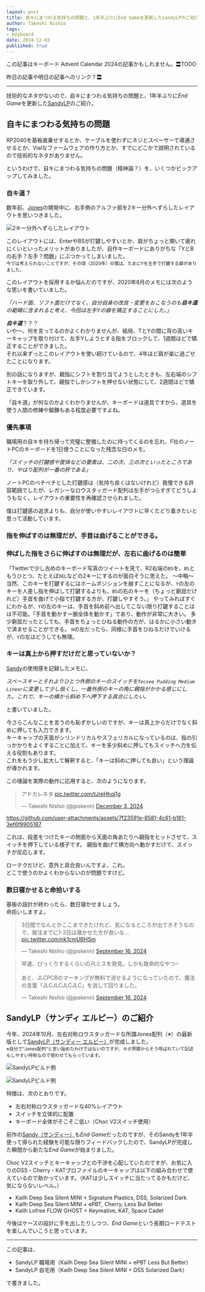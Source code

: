 ```yaml
---
layout: post
title: 自キにまつわる気持ちの問題と、1年半ぶりにEnd Gameを更新したSandyLPのご紹介
author: Takeshi Nishio
tags:
- keyboard
date: 2024-12-03
published: true
---
```


この記事はキーボード Advent Calendar 2024の記事かもしれません。〓TODO

昨日の記事や明日の記事へのリンク？〓

---

技術的なネタがないので、自キにまつわる気持ちの問題と、1年半ぶりに*End Game*を更新した[SandyLP](https://github.com/jpskenn/SandyLP)のご紹介。

## 自キにまつわる気持ちの問題

RP2040を基板直乗せするとか、ケーブルを使わずにネジとスペーサーで導通させるとか、Vialなファームウェアの作り方とか、すでにどこかで説明されているので技術的なネタがありません。

というわけで、自キにまつわる気持ちの問題（精神論？）を、いくつかピックアップしてみました。

### 自キ道？

数年前、[Jones](https://github.com/jpskenn/Jones)の開発中に、右手側のアルファ部を2キー分外へずらしたレイアウトを思いつきました。

![2キー分外へずらしたレイアウト](/assets/2024-12-24/wide_layout.png)

このレイアウトには、EnterやBSが打鍵しやすいとか、肩がちょっと開いて疲れにくいといったメリットがありましたが、自作キーボードにありがちな「YとBの右手？左手？問題」にぶつかってしまいました。  
<small>今では考えられないことですが、その頃（2020年）の僕は、たまにYを左手で打鍵する癖がありました。</small>

このレイアウトを採用するか悩んだのですが、2020年8月のメモには次のような思いを書いていました。

*「ハード面、ソフト面だけでなく、自分自身の改良・変更をおこなうのも**自キ道**の範疇に含まれると考え、今回は左手Yの癖を矯正することにした。」*

***自キ道***？？？  
いや～、何を言ってるのかよくわかりませんが、結局、TとYの間に背の高いキーキャップを取り付けて、左手Yしようとする指をブロックして、1週間ほどで矯正することができました。  
それ以来ずっとこのレイアウトを使い続けているので、4年ほど肩が楽に過ごせたことになります。

別の話になりますが、親指にシフトを割り当てようとしたときも、左右端のシフトキーを取り外して、親指でしかシフトを押せない状態にして、2週間ほどで矯正できています。

「自キ道」が何なのかよくわかりませんが、キーボードは道具ですから、道具を使う人間の修練や鍛錬もある程度必要ですよね。  

### 優先事項

職場用の自キを持ち帰って完璧に整備したのに持ってくるのを忘れ、F社のノートPCのキーボードを1日使うことになった残念な日のメモ。

*「スイッチの打鍵感や筐体などの要素は、二の次、三の次といったところであり、やはり配列が一番の肝である」*

ノートPCのペチペチとした打鍵感は（気持ち良くはないけれど）我慢できる許容範囲でしたが、レガシーなロウスタッガード配列は左手がつらすぎてどうしようもなく、レイアウトの重要性を再確認させられました。  

僕は打鍵感の追求よりも、自分が使いやすいレイアウトに早くたどり着きたいと思って活動しています。

### 指を伸ばすのは無理だが、手首は曲げることができる。
### 伸ばした指をさらに伸ばすのは無理だが、左右に曲げるのは簡単

「Twitterで少し古めのキーボード写真のツイートを見て、R2右端の`BS`を、`BS`ともうひとつ、たとえば`DEL`などの2キーにするのが面白そうに思えた。
～中略～
当然、このキーを打鍵するにはホームポジションを崩すことになるが、`Y`の左のキーを人差し指を伸ばして打鍵するよりも、`BS`の右のキーを（ちょっと窮屈だけれど）手首を曲げて小指で打鍵する方が、打鍵しやすそう。」
やってみればすぐにわかるが、`Y`の左のキーは、手首を斜め前へ出してこない限り打鍵することはは不可能。「手首を動かす＝腕全体を動かす」であり、動作が非常に大きい。
多少窮屈だったとしても、手首をちょっとひねる動作の方が、はるかに小さい動きで済ませることができる。
`H`の左だったら、同様に手首をひねるだけでいけるが、`Y`の左はどうしても無理。

### キーは真上から押すだけだと思っていないか？

[Sandy](https://github.com/jpskenn/sandy)の使用感を記録したメモに、

*スペースキーとそれよりひとつ外側のキーのスイッチを`Tecsee Pudding Medium Linear`に変更して少し低くし、一番外側のキーの角に親指がかかる感じにした。これで、キーの横から斜め下へ押下する具合にしたい。*

と書いていました。

今さらこんなことを言うのも恥ずかしいのですが、キーは真上からだけでなく斜めに押しても入力できます。  
キーキャップの天面がシリンドリカルやスフェリカルになっているのは、指の引っかかりをよくすることに加えて、キーを多少斜めに押してもスイッチへ力を伝える役割もあります。  
これをもう少し拡大して解釈すると、「キーは斜めに押しても良い」という理論が導かれます。

この理論を実際の動作に応用すると、次のようになります。

<blockquote class="twitter-tweet" data-media-max-width="560"><p lang="ja" dir="ltr">アドカレネタ <a href="https://t.co/tJreHhqj1g">pic.twitter.com/tJreHhqj1g</a></p>&mdash; Takeshi Nishio (@jpskenn) <a href="https://twitter.com/jpskenn/status/1863915297092293021?ref_src=twsrc%5Etfw">December 3, 2024</a></blockquote> <script async src="https://platform.twitter.com/widgets.js" charset="utf-8"></script>

https://github.com/user-attachments/assets/7f23591e-8581-4c61-b161-3ef6f9905187

これは、段差をつけたキーの側面から天面の角あたりへ親指をヒットさせて、スイッチを押下している様子です。
親指を曲げて横方向へ動かすだけで、スイッチが反応します。

ローテクだけど、意外と具合良いんですよ、これ。  
どこで使うのかよくわからないのが問題ですけど。


### 数日寝かせると命拾いする

基板の設計が終わったら、数日寝かせましょう。  
命拾いしますよ。

<blockquote class="twitter-tweet"><p lang="ja" dir="ltr">3日間でなんとかここまできたけれど、気になるところが出てきそうなので、発注までに1-2日は寝かせた方が良いな… <a href="https://t.co/nk1cmUBHSm">pic.twitter.com/nk1cmUBHSm</a></p>&mdash; Takeshi Nishio (@jpskenn) <a href="https://twitter.com/jpskenn/status/1835572650216964400?ref_src=twsrc%5Etfw">September 16, 2024</a></blockquote> <script async src="https://platform.twitter.com/widgets.js" charset="utf-8"></script>

<blockquote class="twitter-tweet"><p lang="ja" dir="ltr">早速、びっくりするくらいの凡ミスを発見。しかも致命的なやつ💦<br><br>あと、JLCPCBのマーキングが無料で消せるようになっていたので、魔法の言葉「JLCJLCJLCJLC」を消して回りました。</p>&mdash; Takeshi Nishio (@jpskenn) <a href="https://twitter.com/jpskenn/status/1835651215901983138?ref_src=twsrc%5Etfw">September 16, 2024</a></blockquote> <script async src="https://platform.twitter.com/widgets.js" charset="utf-8"></script>

## SandyLP（サンディ エルピー）のご紹介

今年、2024年10月、左右対称ロウスタッガードな所謂Jones配列（※）の最新版として[SandyLP（サンディー エルピー）](https://github.com/jpskenn/SandyLP)が完成しました。  
<small>※自分で”Jones配列”と言い始めたわけではないのですが、キボ界隈からそう呼ばれていて記述もしやすい呼称なので使わせてもらっています。</small>

![SandyLPビルド例](/assets/2024-12-24/DSC_8161.jpeg)

![SandyLPビルド例](/assets/2024-12-24/DSCF5294.jpeg)

特徴は、次のとおりです。

- 左右対称ロウスタッガードな40%レイアウト
- スイッチを立体的に配置
- キーボード全体がそこそこ低い（Choc V2スイッチ使用）

前作の[Sandy（サンディー）](https://github.com/jpskenn/Sandy)も*End Game*だったのですが、そのSandyを1年半使って得られた経験を可能な限りフィードバックしたので、SandyLPが完成した瞬間から新たな*End Game*が始まりました。  

Choc V2スイッチとキーキャップとの干渉を心配していたのですが、お気に入りのDSS・Cherry・KATプロファイルのキーキャップは以下の組み合わせで使えているので助かっています。（KATは少しスイッチに当たってるかもだけど、気にならないレベル。）  

- Kailh Deep Sea Silent MINI + Signature Plastics, DSS, Solarized Dark
- Kailh Deep Sea Silent MINI + ePBT, Cherry, Less But Better
- Kailh Lofree FLOW GHOST + Keyreative, KAT, Space Cadet

今後はケースの設計に手を出したりしつつ、*End Game*という長期ロードテストを楽しんでいこうと思っています。

---
この記事は、

- SandyLP 職場用（Kailh Deep Sea Silent MINI + ePBT Less But Better）
- SandyLP 自宅用（Kailh Deep Sea Silent MINI + DSS Solarized Dark）

で書きました。
